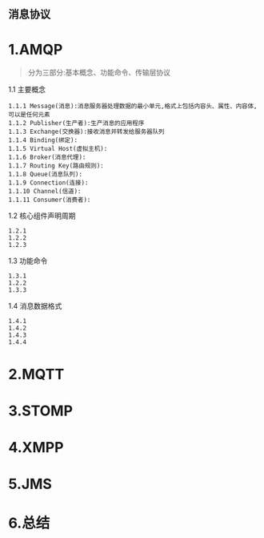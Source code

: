 ## 消息协议
# 1.AMQP
 > 分为三部分:基本概念、功能命令、传输层协议

1.1  主要概念    

    1.1.1 Message(消息):消息服务器处理数据的最小单元,格式上包括内容头、属性、内容体,可以是任何元素
    1.1.2 Publisher(生产者):生产消息的应用程序
    1.1.3 Exchange(交换器):接收消息并转发给服务器队列
    1.1.4 Binding(绑定):
    1.1.5 Virtual Host(虚拟主机):
    1.1.6 Broker(消息代理):
    1.1.7 Routing Key(路由规则):
    1.1.8 Queue(消息队列):
    1.1.9 Connection(连接):
    1.1.10 Channel(信道):
    1.1.11 Consumer(消费者):
1.2  核心组件声明周期

    1.2.1
    1.2.2
    1.2.3  
1.3  功能命令

    1.3.1
    1.2.2
    1.3.3
1.4  消息数据格式

    1.4.1
    1.4.2
    1.4.3
    1.4.4

# 2.MQTT
# 3.STOMP
# 4.XMPP
# 5.JMS
# 6.总结